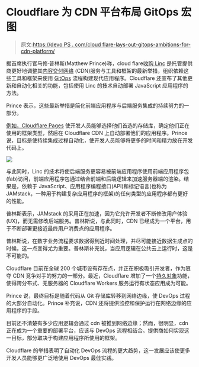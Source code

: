 # Cloudflare 为 CDN 平台布局 GitOps 宏图

> 原文:[https://devo PS . com/cloud flare-lays-out-gitops-ambitions-for-cdn-platform/](https://devops.com/cloudflare-lays-out-gitops-ambitions-for-cdn-platform/)

据首席执行官马修·普林斯(Matthew Prince)称，cloud flare[收购 Linc](https://blog.cloudflare.com/cloudflare-acquires-linc/) 是托管提供商更好地调整其[内容交付网络](https://devops.com/?s=CDN) (CDN)服务与工具和框架的最新举措，组织依赖这些工具和框架来使用 [GitOps](https://devops.com/?s=GitOps) 流程构建现代应用程序。Cloudflare 还宣布了其他更新和自动化相关的功能，包括使用 Linc 的技术自动部署 JavaScript 应用程序的方法。

Prince 表示，这些最新举措是简化前端应用程序与后端服务集成的持续努力的一部分。

[例如，Cloudflare Pages](https://blog.cloudflare.com/cloudflare-pages/) 使开发人员能够选择他们首选的存储库，确定他们正在使用的框架类型，然后在 Cloudflare CDN 上自动部署他们的应用程序。Prince 说，目标是使持续集成过程自动化，使开发人员能够将更多的时间和精力放在开发代码上。

![](../Images/ade4a6f609c7617a0dd62c471770ea57.png)

与此同时，Linc 的技术将使后端服务更容易被前端应用程序使用前端应用程序包(fab)访问，前端应用程序包通过结合前端和后端逻辑来加速服务器端的渲染。结果是，依赖于 JavaScript、应用程序编程接口(API)和标记语言(也称为 JAMstack，一种用于构建复杂应用程序的框架)的任何类型的应用程序都有更好的性能。

普林斯表示，JAMstack 的采用正在加速，因为它允许开发者不断修改用户体验(UX)，而无需修改后端服务。普林斯说，与此同时，CDN 已经成为一个平台，用于不断部署更接近最终用户消费点的应用程序。

普林斯说，在数字业务流程要求数据得到近时间处理，并尽可能接近数据生成点的时候，这一点变得尤为重要。普林斯补充说，当应用逻辑在公共云上运行时，这是不可能的。

Cloudflare 目前在全球 200 个城市设有存在点，并正在积极吸引开发者，作为篡夺 CDN 竞争对手的努力的一部分。最近，Cloudflare 增加了一个[持久对象](https://devops.com/cloudflare-expands-range-of-cdn-alternatives-to-the-public-cloud/)功能，使得跨分布式、无服务器的 Cloudflare Workers 服务运行有状态应用成为可能。

Prince 说，最终目标是随着代码从 Git 存储库转移到网络边缘，使 DevOps 过程的大部分自动化。Prince 补充说，CDN 还将提供监控和保护运行在网络边缘的应用程序的手段。

目前还不清楚有多少应用逻辑会通过 cdn 被推到网络边缘；然而，很明显，cdn 正在成为一个重要的部署平台，应该与 DevOps 流程相结合。提供商如何实现这一目标，部分取决于构建应用程序所使用的框架。

Cloudflare 的举措表明了自动化 DevOps 流程的更大趋势，这一发展应该使更多开发人员能够更广泛地使用 DevOps 最佳实践。